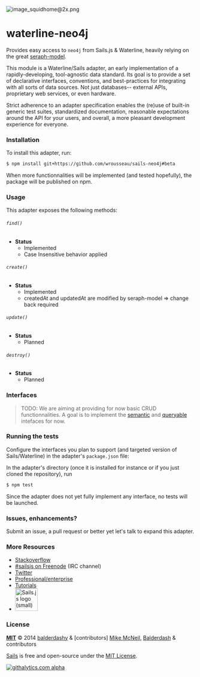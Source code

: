![image_squidhome@2x.png](http://i.imgur.com/RIvu9.png)

# waterline-neo4j

Provides easy access to `neo4j` from Sails.js & Waterline, heavily relying on the great [seraph-model](https://github.com/brikteknologier/seraph-model).

This module is a Waterline/Sails adapter, an early implementation of a rapidly-developing, tool-agnostic data standard.  Its goal is to provide a set of declarative interfaces, conventions, and best-practices for integrating with all sorts of data sources.  Not just databases-- external APIs, proprietary web services, or even hardware.

Strict adherence to an adapter specification enables the (re)use of built-in generic test suites, standardized documentation, reasonable expectations around the API for your users, and overall, a more pleasant development experience for everyone.


### Installation

To install this adapter, run:

```sh
$ npm install git+https://github.com/wrousseau/sails-neo4j#beta
```

When more functionnalities will be implemented (and tested hopefully), the package will be published on npm.

### Usage

This adapter exposes the following methods:

###### `find()`

+ **Status**
  + Implemented
  + Case Insensitive behavior applied

###### `create()`

+ **Status**
  + Implemented
  + createdAt and updatedAt are modified by seraph-model => change back required

###### `update()`

+ **Status**
  + Planned

###### `destroy()`

+ **Status**
  + Planned



### Interfaces

>TODO:
>We are aiming at providing for now basic CRUD functionnalities.
>A goal is to implement the [semantic]() and [queryable]() intefaces for now.

### Running the tests

Configure the interfaces you plan to support (and targeted version of Sails/Waterline) in the adapter's `package.json` file:

In the adapter's directory (once it is installed for instance or if you just cloned the repository), run

```sh
$ npm test
```

Since the adapter does not yet fully implement any interface, no tests will be launched.


### Issues, enhancements?

Submit an issue, a pull request or better yet let's talk to expand this adapter.



### More Resources

- [Stackoverflow](http://stackoverflow.com/questions/tagged/sails.js)
- [#sailsjs on Freenode](http://webchat.freenode.net/) (IRC channel)
- [Twitter](https://twitter.com/sailsjs)
- [Professional/enterprise](https://github.com/balderdashy/sails-docs/blob/master/FAQ.md#are-there-professional-support-options)
- [Tutorials](https://github.com/balderdashy/sails-docs/blob/master/FAQ.md#where-do-i-get-help)
- <a href="http://sailsjs.org" target="_blank" title="Node.js framework for building realtime APIs."><img src="https://github-camo.global.ssl.fastly.net/9e49073459ed4e0e2687b80eaf515d87b0da4a6b/687474703a2f2f62616c64657264617368792e6769746875622e696f2f7361696c732f696d616765732f6c6f676f2e706e67" width=60 alt="Sails.js logo (small)"/></a>


### License

**[MIT](./LICENSE)**
&copy; 2014 [balderdashy](http://github.com/balderdashy) & [contributors]
[Mike McNeil](http://michaelmcneil.com), [Balderdash](http://balderdash.co) & contributors

[Sails](http://sailsjs.org) is free and open-source under the [MIT License](http://sails.mit-license.org/).


[![githalytics.com alpha](https://cruel-carlota.pagodabox.com/8acf2fc2ca0aca8a3018e355ad776ed7 "githalytics.com")](http://githalytics.com/balderdashy/waterline-neo4j/README.md)


